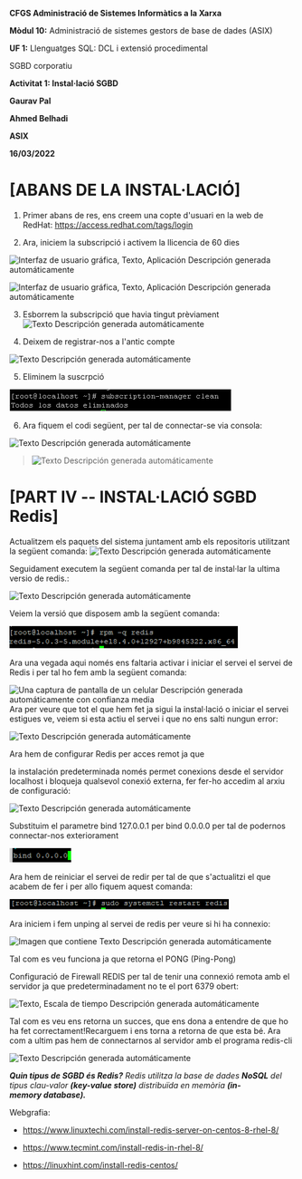 **CFGS Administració de Sistemes Informàtics a la Xarxa**

**Mòdul 10:** Administració de sistemes gestors de base de dades (ASIX)

**UF 1:** Llenguatges SQL: DCL i extensió procedimental

SGBD corporatiu

**Activitat 1: Instal·lació SGBD**

**Gaurav Pal**

**Ahmed Belhadi**

**ASIX**

**16/03/2022**

# **[ABANS DE LA INSTAL·LACIÓ]** 

1.  Primer abans de res, ens creem una copte d'usuari en la web de
    RedHat: <https://access.redhat.com/tags/login>

2.  Ara, iniciem la subscripció i activem la llicencia de 60 dies

![Interfaz de usuario gráfica, Texto, Aplicación Descripción generada
automáticamente](https://github.com/ahmedwaix/InstallacioSGBD/blob/main/Imagenes/image1.png)

![Interfaz de usuario gráfica, Texto, Aplicación Descripción generada
automáticamente](https://github.com/ahmedwaix/InstallacioSGBD/blob/main/Imagenes/image2.png)

3.  Esborrem la subscripció que havia tingut prèviament ![Texto
    Descripción generada
    automáticamente](https://github.com/ahmedwaix/InstallacioSGBD/blob/main/Imagenes/image3.png)

4.  Deixem de registrar-nos a l'antic compte

![Texto Descripción generada
automáticamente](https://github.com/ahmedwaix/InstallacioSGBD/blob/main/Imagenes/image4.png)

5.  Eliminem la suscrpció

![](https://github.com/ahmedwaix/InstallacioSGBD/blob/main/Imagenes/image5.png)

6.  Ara fiquem el codi següent, per tal de connectar-se via consola:

![Texto Descripción generada
automáticamente](https://github.com/ahmedwaix/InstallacioSGBD/blob/main/Imagenes/image6.png)

> ![Texto Descripción generada
> automáticamente](https://github.com/ahmedwaix/InstallacioSGBD/blob/main/Imagenes/image7.png)


# **[PART IV -- INSTAL·LACIÓ SGBD Redis]** 

Actualitzem els paquets del sistema juntament amb els repositoris
utilitzant la següent comanda: ![Texto Descripción generada
automáticamente](https://github.com/ahmedwaix/InstallacioSGBD/blob/main/Imagenes/image64.png)

Seguidament executem la següent comanda per tal de instal·lar la ultima
versio de redis.:

![Texto Descripción generada
automáticamente](https://github.com/ahmedwaix/InstallacioSGBD/blob/main/Imagenes/image65.png)

Veiem la versió que disposem amb la següent comanda:

![](https://github.com/ahmedwaix/InstallacioSGBD/blob/main/Imagenes/image66.png)

Ara una vegada aqui només ens faltaria activar i iniciar el servei el
servei de Redis i per tal ho fem amb la següent comanda:

![Una captura de pantalla de un celular Descripción generada
automáticamente con confianza
media](https://github.com/ahmedwaix/InstallacioSGBD/blob/main/Imagenes/image67.png)
Ara per veure que tot el que hem fet ja
sigui la instal·lació o iniciar el servei estigues ve, veiem si esta
actiu el servei i que no ens salti nungun error:

![Texto Descripción generada
automáticamente](https://github.com/ahmedwaix/InstallacioSGBD/blob/main/Imagenes/image68.png)

Ara hem de configurar Redis per acces remot ja que

la instalación predeterminada només permet conexions desde el servidor
localhost i bloqueja qualsevol conexió externa, fer fer-ho accedim al
arxiu de configuració:

![Texto Descripción generada
automáticamente](https://github.com/ahmedwaix/InstallacioSGBD/blob/main/Imagenes/image69.png)

Substituim el parametre bind 127.0.0.1 per bind 0.0.0.0 per tal de
podernos connectar-nos exteriorament

![](https://github.com/ahmedwaix/InstallacioSGBD/blob/main/Imagenes/image70.png)

Ara hem de reiniciar el servei de redir per tal de que s'actualitzi el
que acabem de fer i per allo fiquem aquest comanda:

![](https://github.com/ahmedwaix/InstallacioSGBD/blob/main/Imagenes/image71.png)

Ara iniciem i fem unping al servei de redis per veure si hi ha connexio:

![Imagen que contiene Texto Descripción generada
automáticamente](https://github.com/ahmedwaix/InstallacioSGBD/blob/main/Imagenes/image72.png)

Tal com es veu funciona ja que retorna el PONG (Ping-Pong)

Configuració de Firewall REDIS per tal de tenir una connexió remota amb
el servidor ja que predeterminadament no te el port 6379 obert:

![Texto, Escala de tiempo Descripción generada
automáticamente](https://github.com/ahmedwaix/InstallacioSGBD/blob/main/Imagenes/image73.png)

Tal com es veu ens retorna un succes, que ens dona a entendre de que ho
ha fet correctament!Recarguem i ens torna a retorna de que esta bé. Ara
com a ultim pas hem de connectarnos al servidor amb el programa
redis-cli

![Texto Descripción generada
automáticamente](https://github.com/ahmedwaix/InstallacioSGBD/blob/main/Imagenes/image74.png)

***Quin tipus de SGBD és Redis?** Redis utilitza la base de
dades **NoSQL** del tipus clau-valor **(key-value store)** distribuïda
en memòria **(in-memory database).***

Webgrafia:

-   <https://www.linuxtechi.com/install-redis-server-on-centos-8-rhel-8/>

-   <https://www.tecmint.com/install-redis-in-rhel-8/>

-   <https://linuxhint.com/install-redis-centos/>
